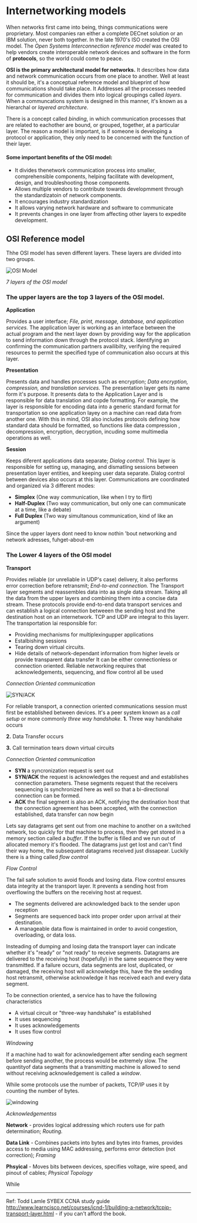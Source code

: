 # Internetworking models

When networks first came into being, things communications were proprietary. Most companies ran either a complete DECnet solution or an IBM solution, never both together. In the late 1970's ISO created the OSI model. The *Open Systems Interconnection reference model* was created to help vendors create interoperable network devices and software in the form of **protocols**,  so the world could come to peace. 

**OSI is the primary architectural model for networks.** It describes how data and network communication occurs from one place to another. 
Well at least it should be, it's  a conceptual reference model and blueprint of how communications should take place. It Addresses all the processes needed for communication and divides them into logical groupings called *layers*. When a communcations system is designed in this manner, it's known as a hierarchal or *layered architecture*.

There is a concept called *binding*, in which communication processes that are related to eachother are bound, or grouped, together, at a particular layer. The reason a model is important, is if someone is developing a protocol or application, they only need to be concerned with the function of their layer.

#### Some important benefits of the OSI model:
- It divides thenetwork communication process into smaller, comprehensible components, helping facilitate with development, design, and troubleshooting those components.
- Allows multiple vendors to contribute towards developmment through the standardizatoin of network components.
- It encourages industry standardization
- It allows varying network hardware and software to communicate
- It prevents changes in one layer from affecting other layers to expedite development.


## OSI Reference model

Thhe OSI model has seven different layers. These layers are divided into two groups.

![OSI Model](https://www.lifewire.com/thmb/HmXo1D1vHnFhx9SNVJ34dEuZoDI=/400x0/filters:no_upscale():max_bytes(150000):strip_icc()/basics_osimodel-56a1ad0c5f9b58b7d0c19c53.jpg)

*7 layers of the OSI model*

### The upper layers are the top 3 layers of the OSI model.

**Application** 

Provides a user interface; *File, print, message, database, and application services.* The application layer is working as an interface between the actual program and the next layer down by providing way for the application to send information down through the protocol stack. Identifying an confirming the communication partners availibilty, verifying the required resources to permit the specified type of communication also occurs at this layer.
 
**Presentation** 

Presents data and handles processes such as encryption; *Data encryption, compression, and translation services.* The presentation layer gets its name form it's purpose. It presents data to the Application Layer and is responsible for data translation and copde formatting. For example, the layer is responsible for encoding data into a generic standard format for transportation so one application layey on a machine can read data from another one. With this in mind, OSI also includes protocols defining how standard data should be formatted, so functions like data compression , decompression, encryption, decryption, incuding some multimedia operations as well.


**Session**

Keeps diferent applications data separate; *Dialog control.* This layer is responsible for setting up, managing, and dismatling sessions between presentation layer entities, and keeping user data separate. Dialog control between devices also occurs at this layer. Communications are coordinated and organized via 3 different modes:
  - **Simplex** (One way communication, like when I try to flirt)
  - **Half-Duplex**  (Two way communication, but only one can communicate at a time, like a debate)
  - **Full Duplex** (Two way simultanous communication, kind of like an argument)

Since the upper layers dont need to know nothin 'bout networking and network adresses, fuhget-about-em

### The Lower 4 layers of the OSI model

**Transport** 

Provides reliable (or unreliable in UDP's case) delivery, it also performs error correction before retransmit; *End-to-end connection.* The Transport layer segments and reassembles data into aa single data stream. Taking all the data from the upper layers and combining them into a concise data stream. These protocols provide end-to-end data transport services and can establish a logical connection betweeen the sending host and the destination host on an internetwork. TCP and UDP are integral to this layerr. The transportation lai responsible for:
 - Providing mechanisms for multiplexingupper applications
 - Estalbishing sessions
 - Tearing down virtual circuits.
 - Hide details of network-dependant information from higher levels or provide transparent data transfer
It can be either connectionless or connection oriented. Reliable networking requires that acknowledgements, sequencing, and flow control all be used

*Connection Oriented communication*

![SYN/ACK](https://s25785.pcdn.co/wp-content/uploads/2017/02/standard_tcp_handshake.png?t=1505317731683&width=673&name=standard_tcp_handshake.png)

For reliable transport, a connection oriented communications session must first be established between devices. It's a peer system known as a *call setup* or more commonly *three way handshake.* 
 **1.** Three way handshake occurs
     
 **2.** Data Transfer occurs
     
 **3.** Call termination tears down virtual circuits
 
 *Connection Oriented communication*

- **SYN** a syncronization request is sent out
- **SYN/ACK** the request is acknowledges the request and and establishes connection parameters. These segments request that the receivers sequencing is synchronized here as well so that a bi-directional connection can be formed.
- **ACK** the final segment is also an ACK, notifying the destination host that the connection agreement has been accepted, with the connection established, data transfer can now begin

Lets say datagrams get sent out from one machine to another on a switched network, too quickly for that machine to process, then they get stored in a memory section called a *buffer*. If the buffer is filled and we run out of allocated memory it's  flooded. The datagrams just get lost and can't find their way home, the subsequent datagrams received just dissapear. Luckily there is a thing called  *flow control*

*Flow Control*

 The fail safe solution to avoid floods and losing data. Flow control ensures data integrity at the transport layer. It  prevents a sending host from overflowing the buffers on the receiving host at request. 
 - The segments delivered are acknowledged back to the sender upon reception
 - Segments are sequenced back into proper order upon arrival at their destination.
 - A manageable data flow is maintained in order to avoid congestion, overloading, or data loss.

 Insteading of dumping and losing data the transport layer can indicate whether it's "ready" or "not ready" to receive segments. Datagrams are delivered to the receiving host (hopefully) in the same sequence they were transmitted. If a failure occurs, data segments are lost, duplicated, or damaged, the receiving host will acknowledge this, have the the sending host retransmit, otherwise acknowledge it has received each and every data segment.
 
 To be connection oriented, a service has to have the following characteristics
 - A virtual circuit or "three-way handshake" is established
 - It uses sequencing
 - It uses acknowledgements
 - It uses flow control
 
 *Windowing*
 
If a machine had to wait for acknowledgement after sending each segment before sending another, the process would be extremely slow. The quantityof data segments that a transmitting machine is allowed to send without receiving acknowledgement is called a *window*.

While some protocols use the number of packets, TCP/IP uses it by counting the number of bytes. 
 
 ![windowing](http://www.learncisco.net/assets/images/icnd1/17-windowing.jpg)
 
 *Acknowledgementss*
 
     
     
**Network** - provides logical addressing which routers use for path determination; *Routing.* 

**Data Link** - Combines packets  into bytes and bytes into frames, provides access to media using MAC addressing,  performs error detection (not correction); *Framing*

**Phsyical** - Moves bits between devices, specifies voltage, wire speed, and pinout of cables; *Physical Topology*







While 

---
Ref:
Todd Lamle SYBEX CCNA study guide
http://www.learncisco.net/courses/icnd-1/building-a-network/tcpip-transport-layer.html - if you can't afford the book.

